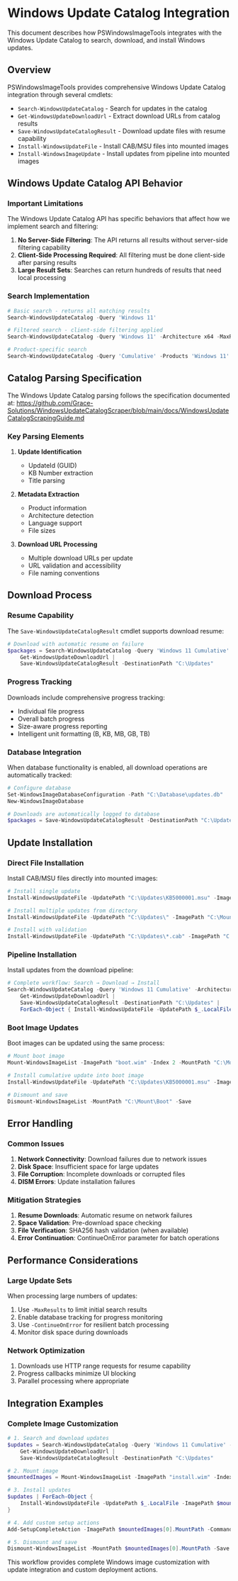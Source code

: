 # Windows Update Catalog Integration

This document describes how PSWindowsImageTools integrates with the Windows Update Catalog to search, download, and install Windows updates.

## Overview

PSWindowsImageTools provides comprehensive Windows Update Catalog integration through several cmdlets:

- `Search-WindowsUpdateCatalog` - Search for updates in the catalog
- `Get-WindowsUpdateDownloadUrl` - Extract download URLs from catalog results
- `Save-WindowsUpdateCatalogResult` - Download update files with resume capability
- `Install-WindowsUpdateFile` - Install CAB/MSU files into mounted images
- `Install-WindowsImageUpdate` - Install updates from pipeline into mounted images

## Windows Update Catalog API Behavior

### Important Limitations

The Windows Update Catalog API has specific behaviors that affect how we implement search and filtering:

1. **No Server-Side Filtering**: The API returns all results without server-side filtering capability
2. **Client-Side Processing Required**: All filtering must be done client-side after parsing results
3. **Large Result Sets**: Searches can return hundreds of results that need local processing

### Search Implementation

```powershell
# Basic search - returns all matching results
Search-WindowsUpdateCatalog -Query 'Windows 11'

# Filtered search - client-side filtering applied
Search-WindowsUpdateCatalog -Query 'Windows 11' -Architecture x64 -MaxResults 10

# Product-specific search
Search-WindowsUpdateCatalog -Query 'Cumulative' -Products 'Windows 11'
```

## Catalog Parsing Specification

The Windows Update Catalog parsing follows the specification documented at:
https://github.com/Grace-Solutions/WindowsUpdateCatalogScraper/blob/main/docs/WindowsUpdateCatalogScrapingGuide.md

### Key Parsing Elements

1. **Update Identification**
   - UpdateId (GUID)
   - KB Number extraction
   - Title parsing

2. **Metadata Extraction**
   - Product information
   - Architecture detection
   - Language support
   - File sizes

3. **Download URL Processing**
   - Multiple download URLs per update
   - URL validation and accessibility
   - File naming conventions

## Download Process

### Resume Capability

The `Save-WindowsUpdateCatalogResult` cmdlet supports download resume:

```powershell
# Download with automatic resume on failure
$packages = Search-WindowsUpdateCatalog -Query 'Windows 11 Cumulative' |
    Get-WindowsUpdateDownloadUrl |
    Save-WindowsUpdateCatalogResult -DestinationPath "C:\Updates"
```

### Progress Tracking

Downloads include comprehensive progress tracking:
- Individual file progress
- Overall batch progress
- Size-aware progress reporting
- Intelligent unit formatting (B, KB, MB, GB, TB)

### Database Integration

When database functionality is enabled, all download operations are automatically tracked:

```powershell
# Configure database
Set-WindowsImageDatabaseConfiguration -Path "C:\Database\updates.db"
New-WindowsImageDatabase

# Downloads are automatically logged to database
$packages = Save-WindowsUpdateCatalogResult -DestinationPath "C:\Updates" $catalogResults
```

## Update Installation

### Direct File Installation

Install CAB/MSU files directly into mounted images:

```powershell
# Install single update
Install-WindowsUpdateFile -UpdatePath "C:\Updates\KB5000001.msu" -ImagePath "C:\Mount\Image1"

# Install multiple updates from directory
Install-WindowsUpdateFile -UpdatePath "C:\Updates\" -ImagePath "C:\Mount\Image1" -ContinueOnError

# Install with validation
Install-WindowsUpdateFile -UpdatePath "C:\Updates\*.cab" -ImagePath "C:\Mount\Image1" -ValidateImage
```

### Pipeline Installation

Install updates from the download pipeline:

```powershell
# Complete workflow: Search → Download → Install
Search-WindowsUpdateCatalog -Query 'Windows 11 Cumulative' -Architecture x64 |
    Get-WindowsUpdateDownloadUrl |
    Save-WindowsUpdateCatalogResult -DestinationPath "C:\Updates" |
    ForEach-Object { Install-WindowsUpdateFile -UpdatePath $_.LocalFile -ImagePath "C:\Mount\Image1" }
```

### Boot Image Updates

Boot images can be updated using the same process:

```powershell
# Mount boot image
Mount-WindowsImageList -ImagePath "boot.wim" -Index 2 -MountPath "C:\Mount\Boot"

# Install cumulative update into boot image
Install-WindowsUpdateFile -UpdatePath "C:\Updates\KB5000001.msu" -ImagePath "C:\Mount\Boot" -ValidateImage

# Dismount and save
Dismount-WindowsImageList -MountPath "C:\Mount\Boot" -Save
```

## Error Handling

### Common Issues

1. **Network Connectivity**: Download failures due to network issues
2. **Disk Space**: Insufficient space for large updates
3. **File Corruption**: Incomplete downloads or corrupted files
4. **DISM Errors**: Update installation failures

### Mitigation Strategies

1. **Resume Downloads**: Automatic resume on network failures
2. **Space Validation**: Pre-download space checking
3. **File Verification**: SHA256 hash validation (when available)
4. **Error Continuation**: ContinueOnError parameter for batch operations

## Performance Considerations

### Large Update Sets

When processing large numbers of updates:

1. Use `-MaxResults` to limit initial search results
2. Enable database tracking for progress monitoring
3. Use `-ContinueOnError` for resilient batch processing
4. Monitor disk space during downloads

### Network Optimization

1. Downloads use HTTP range requests for resume capability
2. Progress callbacks minimize UI blocking
3. Parallel processing where appropriate

## Integration Examples

### Complete Image Customization

```powershell
# 1. Search and download updates
$updates = Search-WindowsUpdateCatalog -Query 'Windows 11 Cumulative' -Architecture x64 -MaxResults 5 |
    Get-WindowsUpdateDownloadUrl |
    Save-WindowsUpdateCatalogResult -DestinationPath "C:\Updates"

# 2. Mount image
$mountedImages = Mount-WindowsImageList -ImagePath "install.wim" -Index 1 -MountPath "C:\Mount"

# 3. Install updates
$updates | ForEach-Object { 
    Install-WindowsUpdateFile -UpdatePath $_.LocalFile -ImagePath $mountedImages[0].MountPath -ValidateImage 
}

# 4. Add custom setup actions
Add-SetupCompleteAction -ImagePath $mountedImages[0].MountPath -Command "echo Updates installed" -Description "Update confirmation"

# 5. Dismount and save
Dismount-WindowsImageList -MountPath $mountedImages[0].MountPath -Save
```

This workflow provides complete Windows image customization with update integration and custom deployment actions.
